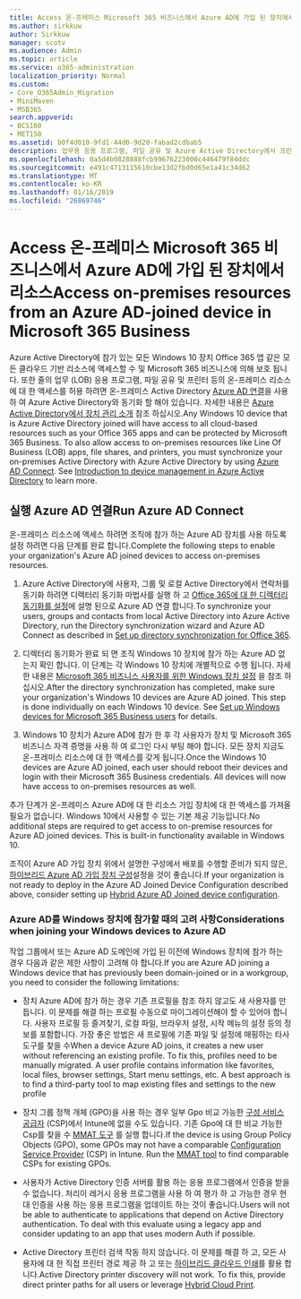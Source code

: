 ```yaml
---
title: Access 온-프레미스 Microsoft 365 비즈니스에서 Azure AD에 가입 된 장치에서 리소스
ms.author: sirkkuw
author: Sirkkuw
manager: scotv
ms.audience: Admin
ms.topic: article
ms.service: o365-administration
localization_priority: Normal
ms.custom:
- Core_O365Admin_Migration
- MiniMaven
- MSB365
search.appverid:
- BCS160
- MET150
ms.assetid: b0f4d010-9fd1-44d0-9d20-fabad2cdbab5
description: 업무용 응용 프로그램, 파일 공유 및 Azure Active Directory에서 프린터 가입 Windows 10 장치와 동일 하 게 온-프레미스 리소스에 대 한 액세스를 얻는 방법에 알아봅니다.
ms.openlocfilehash: 0a5d4b0828888fcb99676223000c446479f84ddc
ms.sourcegitcommit: e491c4713115610cbe13d2fbd0d65e1a41c34d62
ms.translationtype: MT
ms.contentlocale: ko-KR
ms.lasthandoff: 01/16/2019
ms.locfileid: "26869746"
---
```

# <a name="access-on-premises-resources-from-an-azure-ad-joined-device-in-microsoft-365-business"></a><span data-ttu-id="55d7a-103">Access 온-프레미스 Microsoft 365 비즈니스에서 Azure AD에 가입 된 장치에서 리소스</span><span class="sxs-lookup"><span data-stu-id="55d7a-103">Access on-premises resources from an Azure AD-joined device in Microsoft 365 Business</span></span>

<span data-ttu-id="55d7a-p101">Azure Active Directory에 참가 있는 모든 Windows 10 장치 Office 365 앱 같은 모든 클라우드 기반 리소스에 액세스할 수 및 Microsoft 365 비즈니스에 의해 보호 됩니다. 또한 줄의 업무 (LOB) 응용 프로그램, 파일 공유 및 프린터 등의 온-프레미스 리소스에 대 한 액세스를 허용 하려면 온-프레미스 Active Directory [Azure AD 연결](https://docs.microsoft.com/en-us/azure/active-directory/connect/active-directory-aadconnect)을 사용 하 여 Azure Active Directory와 동기화 할 해야 있습니다. 자세한 내용은 [Azure Active Directory에서 장치 관리 소개](https://docs.microsoft.com/en-us/azure/active-directory/device-management-introduction) 참조 하십시오.</span><span class="sxs-lookup"><span data-stu-id="55d7a-p101">Any Windows 10 device that is Azure Active Directory joined will have access to all cloud-based resources such as your Office 365 apps and can be protected by Microsoft 365 Business. To also allow access to on-premises resources like Line Of Business (LOB) apps, file shares, and printers, you must synchronize your on-premises Active Directory with Azure Active Directory by using [Azure AD Connect](https://docs.microsoft.com/en-us/azure/active-directory/connect/active-directory-aadconnect). See [Introduction to device management in Azure Active Directory](https://docs.microsoft.com/en-us/azure/active-directory/device-management-introduction) to learn more.</span></span> 
  
## <a name="run-azure-ad-connect"></a><span data-ttu-id="55d7a-107">실행 Azure AD 연결</span><span class="sxs-lookup"><span data-stu-id="55d7a-107">Run Azure AD Connect</span></span>

<span data-ttu-id="55d7a-108">온-프레미스 리소스에 액세스 하려면 조직에 참가 하는 Azure AD 장치를 사용 하도록 설정 하려면 다음 단계를 완료 합니다.</span><span class="sxs-lookup"><span data-stu-id="55d7a-108">Complete the following steps to enable your organization's Azure AD joined devices to access on-premises resources.</span></span>
  
1. <span data-ttu-id="55d7a-109">Azure Active Directory에 사용자, 그룹 및 로컬 Active Directory에서 연락처를 동기화 하려면 디렉터리 동기화 마법사를 실행 하 고 [Office 365에 대 한 디렉터리 동기화를 설정](https://support.office.com/article/1b3b5318-6977-42ed-b5c7-96fa74b08846)에 설명 된으로 Azure AD 연결 합니다.</span><span class="sxs-lookup"><span data-stu-id="55d7a-109">To synchronize your users, groups and contacts from local Active Directory into Azure Active Directory, run the Directory synchronization wizard and Azure AD Connect as described in [Set up directory synchronization for Office 365](https://support.office.com/article/1b3b5318-6977-42ed-b5c7-96fa74b08846).</span></span>
    
2. <span data-ttu-id="55d7a-p102">디렉터리 동기화가 완료 되 면 조직 Windows 10 장치에 참가 하는 Azure AD 없는지 확인 합니다. 이 단계는 각 Windows 10 장치에 개별적으로 수행 됩니다. 자세한 내용은 [Microsoft 365 비즈니스 사용자를 위한 Windows 장치 설정](set-up-windows-devices.md) 을 참조 하십시오.</span><span class="sxs-lookup"><span data-stu-id="55d7a-p102">After the directory synchronization has completed, make sure your organization's Windows 10 devices are Azure AD joined. This step is done individually on each Windows 10 device. See [Set up Windows devices for Microsoft 365 Business users](set-up-windows-devices.md) for details.</span></span> 
    
3. <span data-ttu-id="55d7a-p103">Windows 10 장치가 Azure AD에 참가 한 후 각 사용자가 장치 및 Microsoft 365 비즈니스 자격 증명을 사용 하 여 로그인 다시 부팅 해야 합니다. 모든 장치 지금도 온-프레미스 리소스에 대 한 액세스를 갖게 됩니다.</span><span class="sxs-lookup"><span data-stu-id="55d7a-p103">Once the Windows 10 devices are Azure AD joined, each user should reboot their devices and login with their Microsoft 365 Business credentials. All devices will now have access to on-premises resources as well.</span></span>
    
<span data-ttu-id="55d7a-p104">추가 단계가 온-프레미스 Azure AD에 대 한 리소스 가입 장치에 대 한 액세스를 가져올 필요가 없습니다. Windows 10에서 사용할 수 있는 기본 제공 기능입니다.</span><span class="sxs-lookup"><span data-stu-id="55d7a-p104">No additional steps are required to get access to on-premise resources for Azure AD joined devices. This is built-in functionality available in Windows 10.</span></span> 
  
<span data-ttu-id="55d7a-117">조직이 Azure AD 가입 장치 위에서 설명한 구성에서 배포를 수행할 준비가 되지 않은, [하이브리드 Azure AD 가입 장치 구성](manage-windows-devices.md)설정을 것이 좋습니다.</span><span class="sxs-lookup"><span data-stu-id="55d7a-117">If your organization is not ready to deploy in the Azure AD Joined Device Configuration described above, consider setting up [Hybrid Azure AD Joined device configuration](manage-windows-devices.md).</span></span>
  
### <a name="considerations-when-joining-your-windows-devices-to-azure-ad"></a><span data-ttu-id="55d7a-118">Azure AD를 Windows 장치에 참가할 때의 고려 사항</span><span class="sxs-lookup"><span data-stu-id="55d7a-118">Considerations when joining your Windows devices to Azure AD</span></span>

<span data-ttu-id="55d7a-119">작업 그룹에서 또는 Azure AD 도메인에 가입 된 이전에 Windows 장치에 참가 하는 경우 다음과 같은 제한 사항이 고려해 야 합니다.</span><span class="sxs-lookup"><span data-stu-id="55d7a-119">If you are Azure AD joining a Windows device that has previously been domain-joined or in a workgroup, you need to consider the following limitations:</span></span>
  
- <span data-ttu-id="55d7a-p105">장치 Azure AD에 참가 하는 경우 기존 프로필을 참조 하지 않고도 새 사용자를 만듭니다. 이 문제를 해결 하는 프로필 수동으로 마이그레이션해야 할 수 있어야 합니다. 사용자 프로필 등 즐겨찾기, 로컬 파일, 브라우저 설정, 시작 메뉴의 설정 등의 정보를 포함합니다. 가장 좋은 방법은 새 프로필에 기존 파일 및 설정에 매핑하는 타사 도구를 찾을 수</span><span class="sxs-lookup"><span data-stu-id="55d7a-p105">When a device Azure AD joins, it creates a new user without referencing an existing profile. To fix this, profiles need to be manually migrated. A user profile contains information like favorites, local files, browser settings, Start menu settings, etc. A best approach is to find a third-party tool to map existing files and settings to the new profile</span></span>
    
- <span data-ttu-id="55d7a-p106">장치 그룹 정책 개체 (GPO)을 사용 하는 경우 일부 Gpo 비교 가능한 [구성 서비스 공급자](https://docs.microsoft.com/windows/configuration/provisioning-packages/how-it-pros-can-use-configuration-service-providers) (CSP)에서 Intune에 없을 수도 있습니다. 기존 Gpo에 대 한 비교 가능한 Csp를 찾을 수 [MMAT 도구](https://www.microsoft.com/download/details.aspx?id=45520) 를 실행 합니다.</span><span class="sxs-lookup"><span data-stu-id="55d7a-p106">If the device is using Group Policy Objects (GPO), some GPOs may not have a comparable [Configuration Service Provider](https://docs.microsoft.com/windows/configuration/provisioning-packages/how-it-pros-can-use-configuration-service-providers) (CSP) in Intune. Run the [MMAT tool](https://www.microsoft.com/download/details.aspx?id=45520) to find comparable CSPs for existing GPOs.</span></span> 
    
- <span data-ttu-id="55d7a-p107">사용자가 Active Directory 인증 서버를 활용 하는 응용 프로그램에서 인증을 받을 수 없습니다. 처리이 레거시 응용 프로그램을 사용 하 여 평가 하 고 가능한 경우 현대 인증을 사용 하는 응용 프로그램을 업데이트 하는 것이 좋습니다.</span><span class="sxs-lookup"><span data-stu-id="55d7a-p107">Users will not be able to authenticate to applications that depend on Active Directory authentication. To deal with this evaluate using a legacy app and consider updating to an app that uses modern Auth if possible.</span></span>
    
- <span data-ttu-id="55d7a-p108">Active Directory 프린터 검색 작동 하지 않습니다. 이 문제를 해결 하 고, 모든 사용자에 대 한 직접 프린터 경로 제공 하 고 또는 [하이브리드 클라우드 인쇄](https://docs.microsoft.com/windows-server/administration/hybrid-cloud-print/hybrid-cloud-print-deploy)를 활용 합니다.</span><span class="sxs-lookup"><span data-stu-id="55d7a-p108">Active Directory printer discovery will not work. To fix this, provide direct printer paths for all users or leverage [Hybrid Cloud Print](https://docs.microsoft.com/windows-server/administration/hybrid-cloud-print/hybrid-cloud-print-deploy).</span></span>
    

